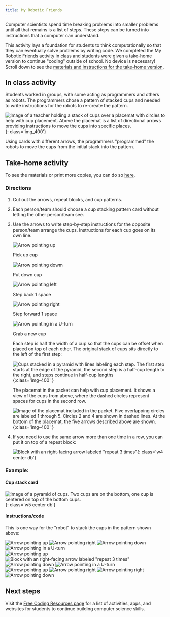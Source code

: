 ```yaml
---
title: My Robotic Friends
---
```

Computer scientists spend time breaking problems into smaller problems until all that remains is a list of steps. These steps can be turned into instructions that a computer can understand.

This activity lays a foundation for students to think computationally so that they can eventually solve problems by writing code. We completed the My Robotic Friends activity in class and students were given a take-home version to continue "coding" outside of school. No device is necessary! Scroll down to see the [materials and instructions for the take-home version](#take-home-activity).

## In class activity

Students worked in groups, with some acting as programmers and others as robots. The programmers chose a pattern of stacked cups and needed to write instructions for the robots to re-create the pattern.


![Image of a teacher holding a stack of cups over a placemat with circles to help with cup placement. Above the placemat is a list of directional arrows providing instructions to move the cups into specific places.](/images/uploads/example_robotic_friends.jpg){: class='img_400'}

Using cards with different arrows, the programmers "programmed" the robots to move the cups from the initial stack into the pattern.


## Take-home activity

To see the materials or print more copies, you can do so [here](https://docs.google.com/document/d/19IXMAygJEPEMwQ2QFnHEFYzTeWX935HFWChyYI0MIWg/export?format=pdf).

### Directions

1. Cut out the arrows, repeat blocks, and cup patterns.
2. Each person/team should choose a cup stacking pattern card without letting the other person/team see.
3. Use the arrows to write step-by-step instructions for the opposite person/team arrange the cups. Instructions for each cup goes on its own line.
   
   <div class="fl w-20 pa1 tc">
    <img src='/images/uploads/up_arrow.png' alt='Arrow pointing up'>
    <p>Pick up cup</p>
   </div>
   <div class="fl w-20 pa1 tc">
    <img src='/images/uploads/down_arrow.png' alt='Arrow pointing dowm'>
    <p>Put down cup</p>
   </div>
   <div class="fl w-20 pa1 tc">
    <img src='/images/uploads/left_arrow.png' alt='Arrow pointing left'>
    <p>Step back 1 space</p>
   </div>
   <div class="fl w-20 pa1 tc">
    <img src='/images/uploads/right_arrow.png' alt='Arrow pointing right'>
    <p>Step forward 1 space</p>
   </div>
   <div class="fl w-20 pa1 tc">
    <img src='/images/uploads/redo_arrow.png' alt='Arrow pointing in a U-turn'>
    <p>Grab a new cup</p>
   </div>
   
   <div class='cb'></div>
    
   Each step is half the width of a cup so that the cups can be offset when placed on top of each other. The original stack of cups sits directly to the left of the first step:
   
   ![Cups stacked in a pyramid with lines labeling each step. The first step starts at the edge of the pyramid, the second step is a half-cup length to the right, and steps continue in half-cup lengths](/images/uploads/cups_layout.png){:class='img-400' }
   
   The placemat in the packet can help with cup placement. It shows a view of the cups from above, where the dashed circles represent spaces for cups in the second row.
   
   ![Image of the placemat included in the packet. Five overlapping circles are labeled 1 through 5. Circles 2 and 4 are shown in dashed lines. At the bottom of the placemat, the five arrows described above are shown.](/images/uploads/placemat_preview.png){:class='img-400' }
   
   
   
      
   
4. If you need to use the same arrow more than one time in a row, you can put it on top of a repeat block:

    ![Block with an right-facing arrow labeled "repeat 3 times"](/images/uploads/repeat_right_3_times.png){: class='w4 center db'}



### Example:

<h4 class='tc'>Cup stack card</h4> 

![Image of a pyramid of cups. Two cups are on the bottom, one cup is centered on top of the bottom cups.](/images/uploads/example_cup_stack.png){: class='w5 center db'}


<h4 class='tc'>Instructions/code</h4>

This is one way for the "robot" to stack the cups in the pattern shown above:

<div class='cb'>
    <img src='/images/uploads/up_arrow.png' alt='Arrow pointing up' class='w3 dib'>
    <img src='/images/uploads/right_arrow.png' alt='Arrow pointing right' class='w3 dib'>
    <img src='/images/uploads/down_arrow.png' alt='Arrow pointing down' class='w3 dib'>
    <img src='/images/uploads/redo_arrow.png' alt='Arrow pointing in a U-turn' class='w3 dib'>
</div>

<div class='cb mt4'>
    <img src='/images/uploads/up_arrow.png' alt='Arrow pointing up' class='w3 dib'>
    <img src='/images/uploads/repeat_right_3_times.png' alt='Block with an right-facing arrow labeled "repeat 3 times"' class='w3 dib'>
    <img src='/images/uploads/down_arrow.png' alt='Arrow pointing down' class='w3 dib'>
    <img src='/images/uploads/redo_arrow.png' alt='Arrow pointing in a U-turn' class='w3 dib'>
</div>

<div class='cb mt4'>
    <img src='/images/uploads/up_arrow.png' alt='Arrow pointing up' class='w3 dib'>
    <img src='/images/uploads/right_arrow.png' alt='Arrow pointing right' class='w3 dib'>
    <img src='/images/uploads/right_arrow.png' alt='Arrow pointing right' class='w3 dib'>
    <img src='/images/uploads/down_arrow.png' alt='Arrow pointing down' class='w3 dib'>

</div>



## Next steps

Visit the [Free Coding Resources page](/resources) for a list of activities, apps, and websites for students to continue building computer science skills.